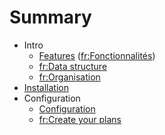 # Summary

* Intro
  * [Features](features.md) ([fr:Fonctionnalités](features.fr.md))
  * [fr:Data structure](data-scructure.fr.md)
  * [fr:Organisation](organisation.fr.md)
* [Installation](installation.md)
* Configuration
  * [Configuration](configuration.md)
  * [fr:Create your plans](create-your-plans.fr.md)

